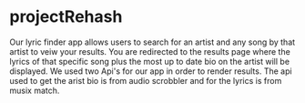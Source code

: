 # projectRehash

Our lyric finder app allows users to search for an artist and any song by that artist to veiw your results. You are redirected to the results page where the lyrics of that specific song plus the most up to date bio on the artist will be displayed. We used two Api's for our app in order to render results. The api used to get the arist bio is from audio scrobbler and for the lyrics is from musix match. 